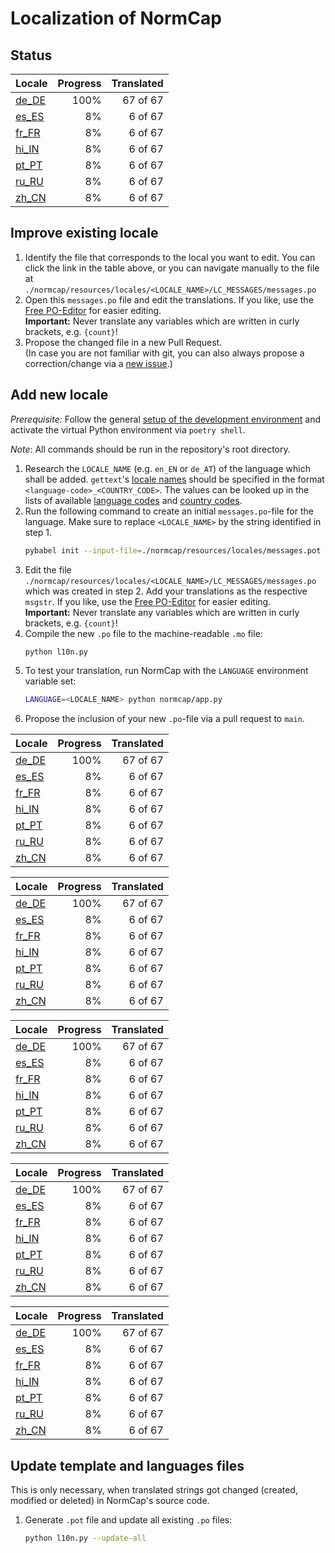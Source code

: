 # Localization of NormCap

## Status

<!-- Generated automatically! -->

| Locale                                   | Progress | Translated |
| :--------------------------------------- | -------: | ---------: |
| [de_DE](./de_DE/LC_MESSAGES/messages.po) |     100% |   67 of 67 |
| [es_ES](./es_ES/LC_MESSAGES/messages.po) |       8% |    6 of 67 |
| [fr_FR](./fr_FR/LC_MESSAGES/messages.po) |       8% |    6 of 67 |
| [hi_IN](./hi_IN/LC_MESSAGES/messages.po) |       8% |    6 of 67 |
| [pt_PT](./pt_PT/LC_MESSAGES/messages.po) |       8% |    6 of 67 |
| [ru_RU](./ru_RU/LC_MESSAGES/messages.po) |       8% |    6 of 67 |
| [zh_CN](./zh_CN/LC_MESSAGES/messages.po) |       8% |    6 of 67 |

## Improve existing locale

1. Identify the file that corresponds to the local you want to edit. You can click the
   link in the table above, or you can navigate manually to the file at
   `./normcap/resources/locales/<LOCALE_NAME>/LC_MESSAGES/messages.po`
1. Open this `messages.po` file and edit the translations. If you like, use the
   [Free PO-Editor](https://pofile.net/free-po-editor) for easier editing.
   \
   **Important:** Never translate any variables which are written in curly brackets,
   e.g. `{count}`!
1. Propose the changed file in a new Pull Request. \
   (In case you are not familiar with
   git, you can also always propose a correction/change via a
   [new issue](https://github.com/dynobo/normcap/issues/new).)

## Add new locale

_Prerequisite:_ Follow the general
[setup of the development environment](../../../README.md#Development) and activate the
virtual Python environment via `poetry shell`.

_Note_: All commands should be run in the repository's root directory.

1. Research the `LOCALE_NAME` (e.g. `en_EN` or `de_AT`) of the language which shall be
   added. `gettext`'s
   [locale names](https://www.gnu.org/software/gettext/manual/html_node/Locale-Names.html)
   should be specified in the format `<language-code>_<COUNTRY_CODE>`. The values can be
   looked up in the lists of available
   [language codes](https://www.gnu.org/software/gettext/manual/html_node/Usual-Language-Codes.html)
   and
   [country codes](https://www.gnu.org/software/gettext/manual/html_node/Country-Codes.html).
1. Run the following command to create an initial `messages.po`-file for the language.
   Make sure to replace `<LOCALE_NAME>` by the string identified in step 1.
   ```sh
   pybabel init --input-file=./normcap/resources/locales/messages.pot --output-dir=./normcap/resources/locales --locale <LOCALE_NAME>
   ```
1. Edit the file `./normcap/resources/locales/<LOCALE_NAME>/LC_MESSAGES/messages.po`
   which was created in step 2. Add your translations as the respective `msgstr`. If you
   like, use the [Free PO-Editor](https://pofile.net/free-po-editor) for easier editing.
   \
   **Important:** Never translate any variables which are written in curly brackets,
   e.g. `{count}`!
1. Compile the new `.po` file to the machine-readable `.mo` file:
   ```sh
   python l10n.py
   ```
1. To test your translation, run NormCap with the `LANGUAGE` environment variable set:
   ```sh
   LANGUAGE=<LOCALE_NAME> python normcap/app.py
   ```
1. Propose the inclusion of your new `.po`-file via a pull request to `main`.

| Locale                                   | Progress | Translated |
| :--------------------------------------- | -------: | ---------: |
| [de_DE](./de_DE/LC_MESSAGES/messages.po) |     100% |   67 of 67 |
| [es_ES](./es_ES/LC_MESSAGES/messages.po) |       8% |    6 of 67 |
| [fr_FR](./fr_FR/LC_MESSAGES/messages.po) |       8% |    6 of 67 |
| [hi_IN](./hi_IN/LC_MESSAGES/messages.po) |       8% |    6 of 67 |
| [pt_PT](./pt_PT/LC_MESSAGES/messages.po) |       8% |    6 of 67 |
| [ru_RU](./ru_RU/LC_MESSAGES/messages.po) |       8% |    6 of 67 |
| [zh_CN](./zh_CN/LC_MESSAGES/messages.po) |       8% |    6 of 67 |

| Locale                                   | Progress | Translated |
| :--------------------------------------- | -------: | ---------: |
| [de_DE](./de_DE/LC_MESSAGES/messages.po) |     100% |   67 of 67 |
| [es_ES](./es_ES/LC_MESSAGES/messages.po) |       8% |    6 of 67 |
| [fr_FR](./fr_FR/LC_MESSAGES/messages.po) |       8% |    6 of 67 |
| [hi_IN](./hi_IN/LC_MESSAGES/messages.po) |       8% |    6 of 67 |
| [pt_PT](./pt_PT/LC_MESSAGES/messages.po) |       8% |    6 of 67 |
| [ru_RU](./ru_RU/LC_MESSAGES/messages.po) |       8% |    6 of 67 |
| [zh_CN](./zh_CN/LC_MESSAGES/messages.po) |       8% |    6 of 67 |

| Locale                                   | Progress | Translated |
| :--------------------------------------- | -------: | ---------: |
| [de_DE](./de_DE/LC_MESSAGES/messages.po) |     100% |   67 of 67 |
| [es_ES](./es_ES/LC_MESSAGES/messages.po) |       8% |    6 of 67 |
| [fr_FR](./fr_FR/LC_MESSAGES/messages.po) |       8% |    6 of 67 |
| [hi_IN](./hi_IN/LC_MESSAGES/messages.po) |       8% |    6 of 67 |
| [pt_PT](./pt_PT/LC_MESSAGES/messages.po) |       8% |    6 of 67 |
| [ru_RU](./ru_RU/LC_MESSAGES/messages.po) |       8% |    6 of 67 |
| [zh_CN](./zh_CN/LC_MESSAGES/messages.po) |       8% |    6 of 67 |

| Locale                                   | Progress | Translated |
| :--------------------------------------- | -------: | ---------: |
| [de_DE](./de_DE/LC_MESSAGES/messages.po) |     100% |   67 of 67 |
| [es_ES](./es_ES/LC_MESSAGES/messages.po) |       8% |    6 of 67 |
| [fr_FR](./fr_FR/LC_MESSAGES/messages.po) |       8% |    6 of 67 |
| [hi_IN](./hi_IN/LC_MESSAGES/messages.po) |       8% |    6 of 67 |
| [pt_PT](./pt_PT/LC_MESSAGES/messages.po) |       8% |    6 of 67 |
| [ru_RU](./ru_RU/LC_MESSAGES/messages.po) |       8% |    6 of 67 |
| [zh_CN](./zh_CN/LC_MESSAGES/messages.po) |       8% |    6 of 67 |

| Locale                                   | Progress | Translated |
| :--------------------------------------- | -------: | ---------: |
| [de_DE](./de_DE/LC_MESSAGES/messages.po) |     100% |   67 of 67 |
| [es_ES](./es_ES/LC_MESSAGES/messages.po) |       8% |    6 of 67 |
| [fr_FR](./fr_FR/LC_MESSAGES/messages.po) |       8% |    6 of 67 |
| [hi_IN](./hi_IN/LC_MESSAGES/messages.po) |       8% |    6 of 67 |
| [pt_PT](./pt_PT/LC_MESSAGES/messages.po) |       8% |    6 of 67 |
| [ru_RU](./ru_RU/LC_MESSAGES/messages.po) |       8% |    6 of 67 |
| [zh_CN](./zh_CN/LC_MESSAGES/messages.po) |       8% |    6 of 67 |

## Update template and languages files

This is only necessary, when translated strings got changed (created, modified or
deleted) in NormCap's source code.

1. Generate `.pot` file and update all existing `.po` files:
   ```sh
   python l10n.py --update-all
   ```
